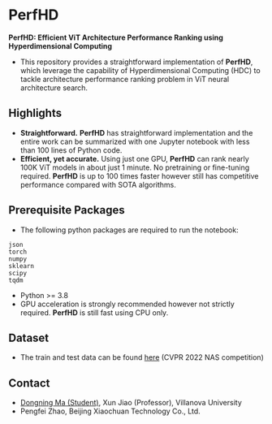 # PerfHD 
**PerfHD: Efficient ViT Architecture Performance Ranking using Hyperdimensional Computing**
- This repository provides a straightforward implementation of **PerfHD**, which leverage the capability of Hyperdimensional Computing (HDC) to tackle architecture performance ranking problem in ViT neural architecture search.

## Highlights
- **Straightforward.** **PerfHD** has straightforward implementation and the entire work can be summarized with one Jupyter notebook with less than 100 lines of Python code. 
- **Efficient, yet accurate.** Using just one GPU, **PerfHD** can rank nearly 100K ViT models in about just 1 minute. No pretraining or fine-tuning required. **PerfHD** is up to 100 times faster however still has competitive performance compared with SOTA algorithms. 

## Prerequisite Packages
- The following python packages are required to run the notebook:
```
json
torch
numpy
sklearn
scipy
tqdm
```
- Python >= 3.8
- GPU acceleration is strongly recommended however not strictly required. **PerfHD** is still fast using CPU only.

## Dataset
- The train and test data can be found [here](https://aistudio.baidu.com/aistudio/datasetdetail/134077) (CVPR 2022 NAS competition)

## Contact
- [Dongning Ma (Student)](mailto:dma2@villanova.edu), Xun Jiao (Professor), Villanova University
- Pengfei Zhao, Beijing Xiaochuan Technology Co., Ltd.

